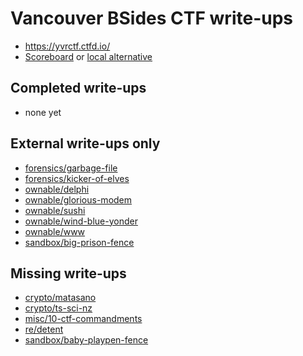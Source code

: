 # Vancouver BSides CTF write-ups

* <https://yvrctf.ctfd.io/>
* [Scoreboard](https://yvrctf.ctfd.io/scoreboard) or [local alternative](scoreboard.txt)

## Completed write-ups

* none yet

## External write-ups only

* [forensics/garbage-file](forensics/garbage-file)
* [forensics/kicker-of-elves](forensics/kicker-of-elves)
* [ownable/delphi](ownable/delphi)
* [ownable/glorious-modem](ownable/glorious-modem)
* [ownable/sushi](ownable/sushi)
* [ownable/wind-blue-yonder](ownable/wind-blue-yonder)
* [ownable/www](ownable/www)
* [sandbox/big-prison-fence](sandbox/big-prison-fence)

## Missing write-ups

* [crypto/matasano](crypto/matasano)
* [crypto/ts-sci-nz](crypto/ts-sci-nz)
* [misc/10-ctf-commandments](misc/10-ctf-commandments)
* [re/detent](re/detent)
* [sandbox/baby-playpen-fence](sandbox/baby-playpen-fence)